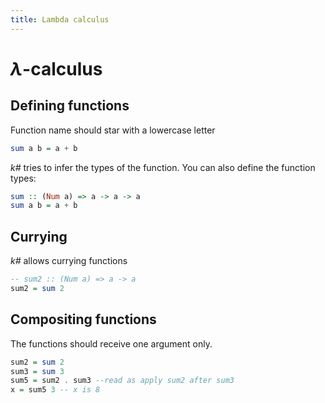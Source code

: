 ```yaml
---
title: Lambda calculus
---
```


# $\lambda$-calculus


## Defining functions

Function name should star with a lowercase letter

```haskell
sum a b = a + b
```

*k#* tries to infer the types of the function. You can also define the function types:

```haskell
sum :: (Num a) => a -> a -> a
sum a b = a + b
```

## Currying

*k#* allows currying functions

```haskell
-- sum2 :: (Num a) => a -> a
sum2 = sum 2
```

## Compositing functions

The functions should receive one argument only.

```haskell
sum2 = sum 2
sum3 = sum 3
sum5 = sum2 . sum3 --read as apply sum2 after sum3
x = sum5 3 -- x is 8
```
